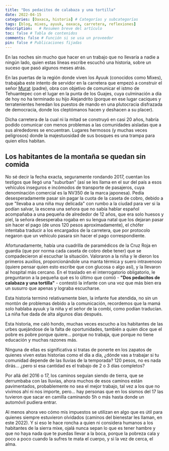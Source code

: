 ```yaml
---
title: "Dos pedacitos de calabaza y una tortilla"
date: 2022-04-15
categories: [Oaxaca, historia] # Categorías y subcategorías
tags: [blog, mixes, ayuuk, oaxaca, carretera, reflexiones]
description:   # Resumen breve del artículo
toc: false # Tabla de contenidos
comments: false # Función si se usa un proveedor
pin: false # Publicaciones fijadas
---
```


En las noches sin mucho que hacer en un trabajo que no llevaría a nadie a ningún lado, quien estas líneas escribe escuchó una historia, sobre un suceso que pasó algunos meses atrás.

En las puertas de la región donde viven los Ayuuk (conocidos como Mixes), trabajaba este intento de servidor en la carretera que empezó a construir el señor [Murat](https://rosyramales.com/cronica-politica-el-final-del-cacicazgo-de-los-murat/) (padre), obra con objetivo de comunicar el istmo de Tehuantepec con el lugar en la punta de los Guajes, cuya culminación a día de hoy no ha terminado su hijo Alejandrito (porque en ese lugar caciques y terratenientes heredan los puestos de mando en una plutocracia disfrazada de democracia, donde los cleptómanos hacen y deshacen a su placer).

Dicha carretera de la cual ni la mitad se construyó en casi 20 años, habría podido comunicar con menos problemas a las comunidades aisladas que a sus alrededores se encuentran. Lugares hermosos (y muchas veces peligrosos) donde la majestuosidad de sus bosques es una trampa para quien ellos habitan.

## Los habitantes de la montaña se quedan sin comida

No sé decir la fecha exacta, seguramente rondando 2017, cuentan los testigos que llegó una "suburban" (así se les llama en el sur del país a esos vehículos inseguros e incómodos de transporte de pasajeros, cuya denominación comercial es la NV350 de la marca japonesa). Pedía desesperadamente pasar sin pagar la cuota de la caseta de cobro, debido a que "llevaba a una niña muy delicada" con rumbo a la ciudad para ver si la podían salvar, la escena una señora que no sabía hablar español acompañaba a una pequeña de alrededor de 12 años, que era solo huesos y piel, la señora desesperaba rogaba en su lengua natal que los dejaran pasar sin hacer el pago (de unos 120 pesos aproximadamente), el chófer intentaba traducir a los encargados de la carretera, que por protocolo negaron que un vehículo pasara sin hacer el pago correspondiente.

Afortunadamente, había una cuadrilla de paramédicos de la Cruz Roja en guardia (que por norma cada caseta de cobro debe tener) que se compadecieron al escuchar la situación. Valoraron a la niña y le dieron los primeros auxilios, proporcionándole una manta térmica y suero intravenoso (quiere pensar quien esto escribe que con glucosa o algo así), y la llevaron al hospital más cercano. En el traslado en el interrogatorio obligatorio, le preguntaron a la pequeña qué es lo último que comió - **"Dos pedacitos de calabaza y una tortilla"** - contestó la infante con una voz que más bien era un susurro que apenas y lograba escucharse.

Esta historia terminó relativamente bien, la infante fue atendida, no sin un montón de problemas debido a la comunicación, recordemos que la mamá solo hablaba ayuuk y la niña y el señor de la combi, como podían  traducían. La niña fue dada de alta algunos días después.

Esta historia, me caló hondo, muchas veces escucho a los habitantes de las urbes quejándose de la falta de oportunidades, también a quien dice que el pobre es pobre porque quiere... porque no trabaja, que porque no tiene educación y muchas razones más.

Ninguna de ellas es significativa si tratas de ponerte en los zapatos de quienes viven estas historias como el día a día, ¿dónde vas a trabajar si tu comunidad depende de las lluvias de la temporada? 120 pesos, no es nada dirás... ¿pero si esa cantidad es el trabajo de 2 o 3 días completos?

Por allá del 2016 o 17, los caminos seguían siendo de tierra, que se derrumbaba con las lluvias, ahora muchos de esos caminos están pavimentados, probablemente no sea el mejor trabajo, tal vez a los que no vivimos ahí ni nos importe, pero... hay personas que en los sismos del 17 las tuvieron que sacar en camilla caminando 5h o más hasta donde un automóvil pudiera entrar.

Al menos ahora veo cómo mis impuestos se utilizan en algo que es útil para quienes siempre estuvieron olvidados (caminos del bienestar les llaman, en este 2022). Y si eso le hace roncha a quien ni considera humanos a los habitantes de la sierra mixe, ojalá nunca sepan lo que es tener hambre y que no haya nada que te puedas llevar a la boca, porque la pobreza cala y poco a poco cuando la sufres te mata el cuerpo, y si la vez de cerca, el alma.